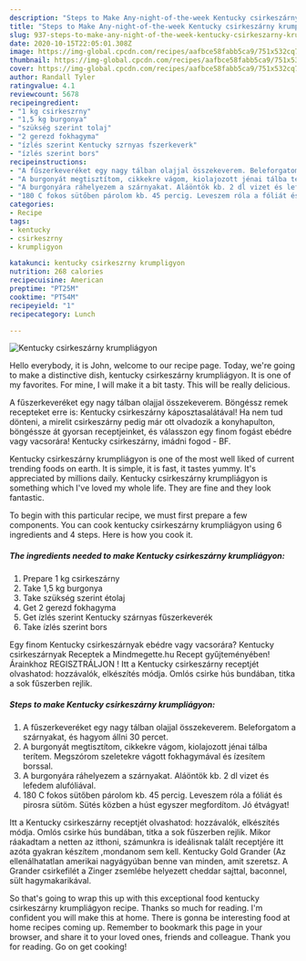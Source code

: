 ```yaml
---
description: "Steps to Make Any-night-of-the-week Kentucky csirkeszárny krumpliágyon"
title: "Steps to Make Any-night-of-the-week Kentucky csirkeszárny krumpliágyon"
slug: 937-steps-to-make-any-night-of-the-week-kentucky-csirkeszarny-krumpliagyon
date: 2020-10-15T22:05:01.308Z
image: https://img-global.cpcdn.com/recipes/aafbce58fabb5ca9/751x532cq70/kentucky-csirkeszarny-krumpliagyon-recept-foto.jpg
thumbnail: https://img-global.cpcdn.com/recipes/aafbce58fabb5ca9/751x532cq70/kentucky-csirkeszarny-krumpliagyon-recept-foto.jpg
cover: https://img-global.cpcdn.com/recipes/aafbce58fabb5ca9/751x532cq70/kentucky-csirkeszarny-krumpliagyon-recept-foto.jpg
author: Randall Tyler
ratingvalue: 4.1
reviewcount: 5678
recipeingredient:
- "1 kg csirkeszrny"
- "1,5 kg burgonya"
- "szükség szerint tolaj"
- "2 gerezd fokhagyma"
- "ízlés szerint Kentucky szrnyas fszerkeverk"
- "ízlés szerint bors"
recipeinstructions:
- "A fűszerkeveréket egy nagy tálban olajjal összekeverem. Beleforgatom a szárnyakat, és hagyom állni 30 percet."
- "A burgonyát megtisztítom, cikkekre vágom, kiolajozott jénai tálba terítem. Megszórom szeletekre vágott fokhagymával és ízesítem borssal."
- "A burgonyára ráhelyezem a szárnyakat. Aláöntök kb. 2 dl vizet és lefedem alufóliával."
- "180 C fokos sütőben párolom kb. 45 percig. Leveszem róla a fóliát és pirosra sütöm. Sütés közben a húst egyszer megfordítom. Jó étvágyat!"
categories:
- Recipe
tags:
- kentucky
- csirkeszrny
- krumpligyon

katakunci: kentucky csirkeszrny krumpligyon 
nutrition: 268 calories
recipecuisine: American
preptime: "PT25M"
cooktime: "PT54M"
recipeyield: "1"
recipecategory: Lunch

---
```



![Kentucky csirkeszárny krumpliágyon](https://img-global.cpcdn.com/recipes/aafbce58fabb5ca9/751x532cq70/kentucky-csirkeszarny-krumpliagyon-recept-foto.jpg)

Hello everybody, it is John, welcome to our recipe page. Today, we're going to make a distinctive dish, kentucky csirkeszárny krumpliágyon. It is one of my favorites. For mine, I will make it a bit tasty. This will be really delicious.

A fűszerkeveréket egy nagy tálban olajjal összekeverem. Böngéssz remek recepteket erre is: Kentucky csirkeszárny káposztasalátával! Ha nem tud dönteni, a mirelit csirkeszárny pedig már ott olvadozik a konyhapulton, böngéssze át gyorsan receptjeinket, és válasszon egy finom fogást ebédre vagy vacsorára! Kentucky csirkeszárny, imádni fogod - BF.

Kentucky csirkeszárny krumpliágyon is one of the most well liked of current trending foods on earth. It is simple, it is fast, it tastes yummy. It's appreciated by millions daily. Kentucky csirkeszárny krumpliágyon is something which I've loved my whole life. They are fine and they look fantastic.


To begin with this particular recipe, we must first prepare a few components. You can cook kentucky csirkeszárny krumpliágyon using 6 ingredients and 4 steps. Here is how you cook it.

<!--inarticleads1-->

##### The ingredients needed to make Kentucky csirkeszárny krumpliágyon:

1. Prepare 1 kg csirkeszárny
1. Take 1,5 kg burgonya
1. Take szükség szerint étolaj
1. Get 2 gerezd fokhagyma
1. Get ízlés szerint Kentucky szárnyas fűszerkeverék
1. Take ízlés szerint bors


Egy finom Kentucky csirkeszárnyak ebédre vagy vacsorára? Kentucky csirkeszárnyak Receptek a Mindmegette.hu Recept gyűjteményében! Árainkhoz REGISZTRÁLJON ! Itt a Kentucky csirkeszárny receptjét olvashatod: hozzávalók, elkészítés módja. Omlós csirke hús bundában, titka a sok fűszerben rejlik. 

<!--inarticleads2-->

##### Steps to make Kentucky csirkeszárny krumpliágyon:

1. A fűszerkeveréket egy nagy tálban olajjal összekeverem. Beleforgatom a szárnyakat, és hagyom állni 30 percet.
1. A burgonyát megtisztítom, cikkekre vágom, kiolajozott jénai tálba terítem. Megszórom szeletekre vágott fokhagymával és ízesítem borssal.
1. A burgonyára ráhelyezem a szárnyakat. Aláöntök kb. 2 dl vizet és lefedem alufóliával.
1. 180 C fokos sütőben párolom kb. 45 percig. Leveszem róla a fóliát és pirosra sütöm. Sütés közben a húst egyszer megfordítom. Jó étvágyat!


Itt a Kentucky csirkeszárny receptjét olvashatod: hozzávalók, elkészítés módja. Omlós csirke hús bundában, titka a sok fűszerben rejlik. Mikor ráakadtam a netten az itthoni, számunkra is ideálisnak talált receptjére itt azóta gyakran készítem ,mondanom sem kell. Kentucky Gold Grander (Az ellenálhatatlan amerikai nagyágyúban benne van minden, amit szeretsz. A Grander csirkefilét a Zinger zsemlébe helyezett cheddar sajttal, baconnel, sült hagymakarikával. 

So that's going to wrap this up with this exceptional food kentucky csirkeszárny krumpliágyon recipe. Thanks so much for reading. I'm confident you will make this at home. There is gonna be interesting food at home recipes coming up. Remember to bookmark this page in your browser, and share it to your loved ones, friends and colleague. Thank you for reading. Go on get cooking!
